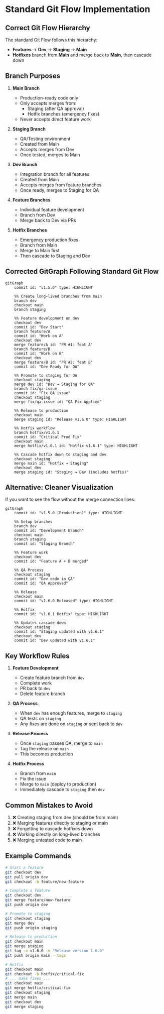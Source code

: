# Standard Git Flow Implementation

## Correct Git Flow Hierarchy

The standard Git Flow follows this hierarchy:
- **Features** → **Dev** → **Staging** → **Main**
- **Hotfixes** branch from **Main** and merge back to **Main**, then cascade down

## Branch Purposes

1. **Main Branch**
   - Production-ready code only
   - Only accepts merges from:
     - Staging (after QA approval)
     - Hotfix branches (emergency fixes)
   - Never accepts direct feature work

2. **Staging Branch**
   - QA/Testing environment
   - Created from Main
   - Accepts merges from Dev
   - Once tested, merges to Main

3. **Dev Branch**
   - Integration branch for all features
   - Created from Main
   - Accepts merges from feature branches
   - Once ready, merges to Staging for QA

4. **Feature Branches**
   - Individual feature development
   - Branch from Dev
   - Merge back to Dev via PRs

5. **Hotfix Branches**
   - Emergency production fixes
   - Branch from Main
   - Merge to Main first
   - Then cascade to Staging and Dev

## Corrected GitGraph Following Standard Git Flow

```mermaid
gitGraph
    commit id: "v1.5.0" type: HIGHLIGHT
    
    %% Create long-lived branches from main
    branch dev
    checkout main
    branch staging
    
    %% Feature development on dev
    checkout dev
    commit id: "Dev Start"
    branch feature/A
    commit id: "Work on A"
    checkout dev
    merge feature/A id: "PR #1: feat A"
    branch feature/B
    commit id: "Work on B"
    checkout dev
    merge feature/B id: "PR #2: feat B"
    commit id: "Dev Ready for QA"
    
    %% Promote to staging for QA
    checkout staging
    merge dev id: "Dev → Staging for QA"
    branch fix/qa-issue
    commit id: "Fix QA issue"
    checkout staging
    merge fix/qa-issue id: "QA Fix Applied"
    
    %% Release to production
    checkout main
    merge staging id: "Release v1.6.0" type: HIGHLIGHT
    
    %% Hotfix workflow
    branch hotfix/v1.6.1
    commit id: "Critical Prod Fix"
    checkout main
    merge hotfix/v1.6.1 id: "Hotfix v1.6.1" type: HIGHLIGHT
    
    %% Cascade hotfix down to staging and dev
    checkout staging
    merge main id: "Hotfix → Staging"
    checkout dev
    merge staging id: "Staging → Dev (includes hotfix)"
```

## Alternative: Cleaner Visualization

If you want to see the flow without the merge connection lines:

```mermaid
gitGraph
    commit id: "v1.5.0 (Production)" type: HIGHLIGHT
    
    %% Setup branches
    branch dev
    commit id: "Development Branch"
    checkout main
    branch staging
    commit id: "Staging Branch"
    
    %% Feature work
    checkout dev
    commit id: "Feature A + B merged"
    
    %% QA Process
    checkout staging
    commit id: "Dev code in QA"
    commit id: "QA Approved"
    
    %% Release
    checkout main
    commit id: "v1.6.0 Released" type: HIGHLIGHT
    
    %% Hotfix
    commit id: "v1.6.1 Hotfix" type: HIGHLIGHT
    
    %% Updates cascade down
    checkout staging
    commit id: "Staging updated with v1.6.1"
    checkout dev
    commit id: "Dev updated with v1.6.1"
```

## Key Workflow Rules

1. **Feature Development**
   - Create feature branch from `dev`
   - Complete work
   - PR back to `dev`
   - Delete feature branch

2. **QA Process**
   - When `dev` has enough features, merge to `staging`
   - QA tests on `staging`
   - Any fixes are done on `staging` or sent back to `dev`

3. **Release Process**
   - Once `staging` passes QA, merge to `main`
   - Tag the release on `main`
   - This becomes production

4. **Hotfix Process**
   - Branch from `main`
   - Fix the issue
   - Merge to `main` (deploy to production)
   - Immediately cascade to `staging` then `dev`

## Common Mistakes to Avoid

1. ❌ Creating staging from dev (should be from main)
2. ❌ Merging features directly to staging or main
3. ❌ Forgetting to cascade hotfixes down
4. ❌ Working directly on long-lived branches
5. ❌ Merging untested code to main

## Example Commands

```bash
# Start a feature
git checkout dev
git pull origin dev
git checkout -b feature/new-feature

# Complete a feature
git checkout dev
git merge feature/new-feature
git push origin dev

# Promote to staging
git checkout staging
git merge dev
git push origin staging

# Release to production
git checkout main
git merge staging
git tag -a v1.6.0 -m "Release version 1.6.0"
git push origin main --tags

# Hotfix
git checkout main
git checkout -b hotfix/critical-fix
# ... make fixes ...
git checkout main
git merge hotfix/critical-fix
git checkout staging
git merge main
git checkout dev
git merge staging